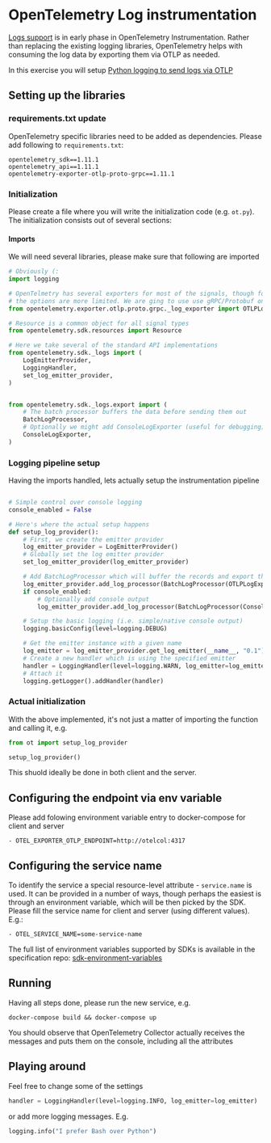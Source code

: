 # OpenTelemetry Log instrumentation

[Logs support](https://opentelemetry.io/docs/reference/specification/overview/#log-signal) is 
in early phase in OpenTelemetry Instrumentation. Rather than replacing the 
existing logging libraries, OpenTelemetry helps with consuming the log data by exporting
them via OTLP as needed.

In this exercise you will setup [Python logging to send logs via OTLP](https://opentelemetry-python.readthedocs.io/en/stable/sdk/logs.html)

## Setting up the libraries

### requirements.txt update

OpenTelemetry specific libraries need to be added as dependencies. Please add following to `requirements.txt`:

```
opentelemetry_sdk==1.11.1
opentelemetry_api==1.11.1
opentelemetry-exporter-otlp-proto-grpc==1.11.1
```

### Initialization

Please create a file where you will write the initialization code (e.g. `ot.py`). The 
initialization consists out of several sections:

#### Imports

We will need several libraries, please make sure that following are imported


```python
# Obviously (:
import logging

# OpenTelmetry has several exporters for most of the signals, though for Python & Logs 
# the options are more limited. We are ging to use use gRPC/Protobuf one
from opentelemetry.exporter.otlp.proto.grpc._log_exporter import OTLPLogExporter

# Resource is a common object for all signal types
from opentelemetry.sdk.resources import Resource

# Here we take several of the standard API implementations
from opentelemetry.sdk._logs import (
    LogEmitterProvider,
    LoggingHandler,
    set_log_emitter_provider,
)


from opentelemetry.sdk._logs.export import (
    # The batch processor buffers the data before sending them out
    BatchLogProcessor,
    # Optionally we might add ConsoleLogExporter (useful for debugging)
    ConsoleLogExporter,
)
```

### Logging pipeline setup

Having the imports handled, lets actually setup the instrumentation pipeline

```python

# Simple control over console logging
console_enabled = False

# Here's where the actual setup happens
def setup_log_provider():
    # First, we create the emitter provider 
    log_emitter_provider = LogEmitterProvider()
    # Globally set the log emitter provider
    set_log_emitter_provider(log_emitter_provider)

    # Add BatchLogProcessor which will buffer the records and export them using gRPC/Protobuf
    log_emitter_provider.add_log_processor(BatchLogProcessor(OTLPLogExporter()))
    if console_enabled:
        # Optionally add console output
        log_emitter_provider.add_log_processor(BatchLogProcessor(ConsoleLogExporter()))

    # Setup the basic logging (i.e. simple/native console output)
    logging.basicConfig(level=logging.DEBUG)

    # Get the emitter instance with a given name
    log_emitter = log_emitter_provider.get_log_emitter(__name__, "0.1")
    # Create a new handler which is using the specified emitter
    handler = LoggingHandler(level=logging.WARN, log_emitter=log_emitter)
    # Attach it
    logging.getLogger().addHandler(handler)
```

### Actual initialization

With the above implemented, it's not just a matter of importing the function and calling it, e.g.

```python
from ot import setup_log_provider
```

```python
setup_log_provider()
```

This shuold ideally be done in both client and the server.

## Configuring the endpoint via env variable

Please add folowing environment variable entry to docker-compose for client and server

```
- OTEL_EXPORTER_OTLP_ENDPOINT=http://otelcol:4317
```

## Configuring the service name

To identify the service a special resource-level attribute - `service.name` is used.
It can be provided in a number of ways, though perhaps the easiest is through an 
environment variable, which will be then picked by the SDK. Please fill 
the service name for client and server (using different values). E.g.:

```
- OTEL_SERVICE_NAME=some-service-name
```

The full list of environment variables supported by SDKs is available in the specification repo:
[sdk-environment-variables](https://github.com/open-telemetry/opentelemetry-specification/blob/main/specification/sdk-environment-variables.md)

## Running

Having all steps done, please run the new service, e.g.

```
docker-compose build && docker-compose up
```

You should observe that OpenTelemetry Collector actually receives the messages and puts
them on the console, including all the attributes

## Playing around

Feel free to change some of the settings 

```python
handler = LoggingHandler(level=logging.INFO, log_emitter=log_emitter)
```

or add more logging messages. E.g.

```python
logging.info("I prefer Bash over Python")
```